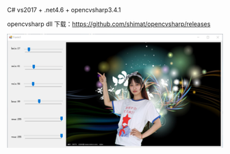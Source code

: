 ﻿C# vs2017 + .net4.6 + opencvsharp3.4.1

opencvsharp dll 下载：https://github.com/shimat/opencvsharp/releases


![](https://github.com/yuxianqiang/ImageMatting/blob/master/result.png?raw=true)
